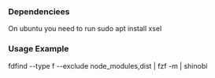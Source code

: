 ### Dependenciees
On ubuntu you need to run sudo apt install xsel

### Usage Example
fdfind --type f --exclude node_modules,dist | fzf -m | shinobi